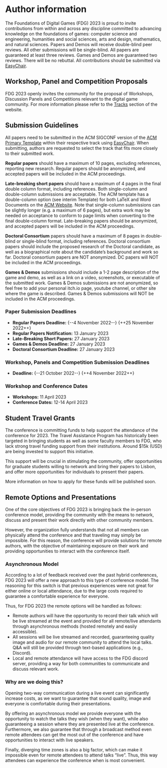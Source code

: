 # Author information

The Foundations of Digital Games (FDG) 2023 is proud to invite contributions from within and across any discipline committed to advancing knowledge on the foundations of games: computer science and engineering, humanities and social sciences, arts and design, mathematics, and natural sciences. Papers and Demos will receive double-blind peer reviews. All other submissions will be single-blind. All papers are guaranteed at least three reviews. Games and Demos are guaranteed two reviews. There will be no rebuttal. ​All contributions should be submitted via [EasyChair].

## Workshop, Panel and Competition Proposals

FDG 2023 openly invites the community for the proposal of Workshops, Discussion
Panels and Competitions relevant to the digital game community. For more
information please refer to the [Tracks](tracks.md) section of the website.

## Submission Guidelines

All papers need to be submitted in the ACM SIGCONF version of the [ACM Primary Template] 
within their respective track using [EasyChair]. When submitting, authors are requested to 
select the track that fits more closely to their submitted work.

**Regular papers** should have a maximum of 10 pages, excluding references, reporting new 
research. Regular papers should be anonymized, and accepted papers will be included in the 
ACM proceedings.

**Late-breaking short papers** should have a maximum of 4 pages in the final double column 
format, including references. Both single-column and double-column submissions are acceptable.
The ACM template has a double-column option (see interim Template) for both LaTeX and Word Documents 
on the [ACM Website]. Note that single-column submissions can be slightly longer (e.g. a maximum of 
6 pages), but extra work may be needed on acceptance to conform to page limits when converting to the 
final double-column format. Late-breaking papers should be anonymized, and accepted papers will be 
included in the ACM proceedings.

**Doctoral Consortium** papers should have a maximum of 8 pages in double-blind or single-blind 
format, including references. Doctoral consortium papers should include the proposed research of 
the Doctoral candidate, as well as a biographical note about the candidate’s background and work 
so far. Doctoral consortium papers are NOT anonymized. DC papers will NOT be included in the ACM 
proceedings.

**Games & Demos** submissions should include a 1-2 page description of the game and demo, as well 
as a link on a video, screenshots, or executable of the submitted work. Games & Demos submissions 
are not anonymized, so feel free to add your personal itch.io page, youtube channel, or other site 
where the game is described. Games & Demos submissions will NOT be included in the ACM proceedings.

### Paper Submission Deadlines

- **Regular Papers Deadline:** {--4 November 2022--} {++25 November 2022++}
- **Regular Papers Notification:** 13 January 2023
- **Late-Breaking Short Papers:** 27 January 2023
- **Games & Demos Deadline:** 27 January 2023
- **Doctoral Consortium Deadline:** 27 January 2023

### Workshop, Panels and Competition Submission Deadlines

- **Deadline:** {--21 October 2022--} {++4 November 2022++}

### Workshop and Conference Dates

- **Workshops:** 11 April 2023
- **Conference Dates:** 12-14 April 2023

## Student Travel Grants

The conference is committing funds to help support the attendance of the
conference for 2023. The Travel Assistance Program has historically been
targeted in bringing students as well as some faculty members to FDG, who lack
strong travel funding support from their institutions. Around $15k (USD) are
being invested to support this initiative.

This support will be crucial in stimulating the community, offer opportunities
for graduate students willing to network and bring their papers to Lisbon, and
offer more opportunities for individuals to present their papers.

More information on how to apply for these funds will be published soon.

## Remote Options and Presentations

One of the core objectives of FDG 2023 is bringing back the in-person conference
model, providing the community with the means to network, discuss and present
their work directly with other community members.

However, the organization fully understands that not all members can physically
attend the conference and that traveling may simply be impossible. For this
reason, the conference will provide solutions for remote authors, with the
objective of maintaining exposure on their work and providing opportunities to
interact with the conference itself.

### Asynchronous Model

According to a lot of feedback received over the past hybrid conferences, FDG
2023 will offer a new approach to this type of conference model. The reasoning
for this switch is that previous experiences were not great for either online or
local attendance, due to the large costs required to guarantee a comfortable
experience for everyone.

Thus, for FDG 2023 the remote options will be handled as follows:

- Remote authors will have the opportunity to record their talk which will be
  live streamed at the event and provided for all remote/live attendants through
  asynchronous methods (hosted remotely and easily accessible).
- All sessions will be live streamed and recorded, guaranteeing quality image
  and audio for our remote community to attend the local talks. Q&A will still
  be provided through text-based applications (e.g., Discord).
- Local and remote attendance will have access to the FDG discord server,
  providing a way for both communities to communicate and discuss relevant work.

### Why are we doing this?

Opening two-way communication during a live event can significantly increase
costs, as we want to guarantee that sound quality, image and everyone is
comfortable during their presentations.

By offering an asynchronous model we provide everyone with the opportunity to
watch the talks they wish (when they want), while also guaranteeing a session
where they are presented live at the conference. Furthermore, we also guarantee
that through a broadcast method even remote attendees can get the most out of
the conference and have opportunities to interact with live speakers.

Finally, diverging time zones is also a big factor, which can make it impossible
even for remote attendees to attend talks “live”. Thus, this way attendees can
experience the conference when is most convenient.

[ACM Primary Template]:https://www.acm.org/publications/proceedings-template
[ACM Website]:https://www.acm.org/publications/proceedings-template
[EasyChair]:https://easychair.org/conferences/?conf=fdg2023
